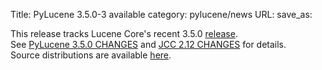 Title: PyLucene 3.5.0-3 available
category: pylucene/news
URL: 
save_as: 

This release tracks Lucene Core's recent 3.5.0 <a href="https://lucene.apache.org/core/corenews.html">release</a>.<br/>
See <a href="https://svn.apache.org/repos/asf/lucene/pylucene/tags/pylucene_3_5_0/CHANGES">PyLucene 3.5.0 CHANGES</a> and <a href="https://svn.apache.org/repos/asf/lucene/pylucene/trunk/jcc/CHANGES">JCC 2.12 CHANGES</a> for details.<br/>
Source distributions are available <a href="https://archive.apache.org/dist/lucene/pylucene/">here</a>.


